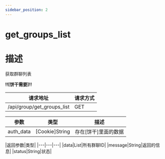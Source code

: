 ```yaml
---
sidebar_position: 2
---
```

# get_groups_list
# 描述
获取群聊列表

**!!\[饼干需要\]!!**

| 请求地址 | 请求方式 |
| --- | --- |
| /api/group/get_groups_list | GET |


|参数|类型|描述|
|---|---|---|
|auth_data|\[Cookie\]String|存在\[饼干\]里面的数据|

|返回参数|类型|
|---|---|---|
|data|List|所有群聊ID|
|message|String|返回的信息|
|status|String|状态|

